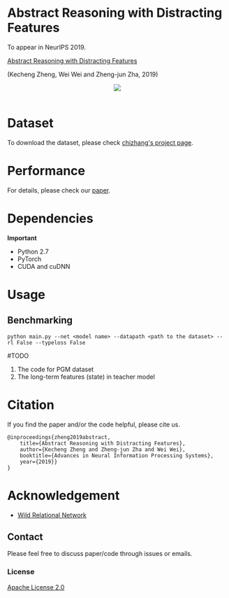 # Abstract Reasoning with Distracting Features

To appear in NeurIPS 2019. 

[Abstract Reasoning with Distracting Features](http://arxiv.org/abs/1912.00569)

(Kecheng Zheng, Wei Wei and Zheng-jun Zha, 2019)


<div width="20%", height="20%", align="center">
   <img src="https://github.com/zkcys001/distracting_feature/blob/master/git_images/LEN.png"><br><br>
</div>


# Dataset

To download the dataset, please check [chizhang's project page](http://wellyzhang.github.io/project/raven.html#dataset).

# Performance

For details, please check our [paper](http://arxiv.org/abs/1912.00569).


# Dependencies

**Important**
* Python 2.7
* PyTorch
* CUDA and cuDNN


# Usage

## Benchmarking

```
python main.py --net <model name> --datapath <path to the dataset> --rl False --typeloss False
```

#TODO
1. The code for PGM dataset
2. The long-term features (state) in teacher model 

# Citation

If you find the paper and/or the code helpful, please cite us.

```
@inproceedings{zheng2019abstract,
    title={Abstract Reasoning with Distracting Features},
    author={Kecheng Zheng and Zheng-jun Zha and Wei Wei},
    booktitle={Advances in Neural Information Processing Systems},
    year={2019}}
}
```

# Acknowledgement


* [Wild Relational Network](https://github.com/Fen9/WReN)


## Contact 

Please feel free to discuss paper/code through issues or emails.


### License 
[Apache License 2.0](./LICENSE)
